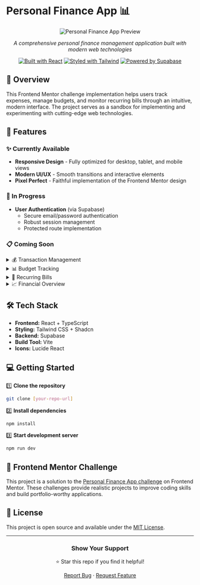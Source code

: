 # Personal Finance App 📊

<div align="center">

![Personal Finance App Preview](https://res.cloudinary.com/dz209s6jk/image/upload/f_auto,q_auto,w_900/Challenges/hxx2bhmtmeelt0a98zos.jpg)

*A comprehensive personal finance management application built with modern web technologies*

[![Built with React](https://img.shields.io/badge/Built%20with-React-61DAFB?style=flat-square&logo=react)](https://reactjs.org/)
[![Styled with Tailwind](https://img.shields.io/badge/Styled%20with-Tailwind-38B2AC?style=flat-square&logo=tailwind-css)](https://tailwindcss.com/)
[![Powered by Supabase](https://img.shields.io/badge/Powered%20by-Supabase-3ECF8E?style=flat-square&logo=supabase)](https://supabase.com/)
</div>

## 🌟 Overview

This Frontend Mentor challenge implementation helps users track expenses, manage budgets, and monitor recurring bills through an intuitive, modern interface. The project serves as a sandbox for implementing and experimenting with cutting-edge web technologies.

## 🚀 Features

### ✨ Currently Available
- **Responsive Design** - Fully optimized for desktop, tablet, and mobile views
- **Modern UI/UX** - Smooth transitions and interactive elements
- **Pixel Perfect** - Faithful implementation of the Frontend Mentor design

### 🔄 In Progress
- **User Authentication** (via Supabase)
  - Secure email/password authentication
  - Robust session management
  - Protected route implementation

### 📋 Coming Soon

<details>
<summary>💰 Transaction Management</summary>

- Add, edit, and delete transactions
- Advanced search and filtering
- Pagination (10 transactions per page)
</details>

<details>
<summary>📊 Budget Tracking</summary>

- Create and manage budgets
- Track financial goals
- Category-based transaction tracking
</details>

<details>
<summary>📅 Recurring Bills</summary>

- Bill management dashboard
- Due date tracking
- Payment status monitoring
</details>

<details>
<summary>📈 Financial Overview</summary>

- Real-time financial metrics
- Data synchronization
- Comprehensive dashboard
</details>

## 🛠️ Tech Stack

- **Frontend:** React + TypeScript
- **Styling:** Tailwind CSS + Shadcn
- **Backend:** Supabase
- **Build Tool:** Vite
- **Icons:** Lucide React

## 💻 Getting Started

1️⃣ **Clone the repository**
```bash
git clone [your-repo-url]
```

2️⃣ **Install dependencies**
```bash
npm install
```

3️⃣ **Start development server**
```bash
npm run dev
```

## 🎯 Frontend Mentor Challenge

This project is a solution to the [Personal Finance App challenge](https://www.frontendmentor.io/challenges/personal-finance-app) on Frontend Mentor. These challenges provide realistic projects to improve coding skills and build portfolio-worthy applications.

## 📄 License

This project is open source and available under the [MIT License](LICENSE).

---

<div align="center">

### Show Your Support

⭐️ Star this repo if you find it helpful!

[Report Bug](https://github.com/yourusername/repo/issues) · [Request Feature](https://github.com/yourusername/repo/issues)

</div>
